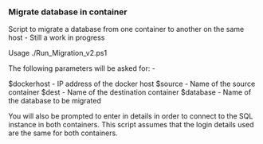 ### Migrate database in container
Script to migrate a database from one container to another on the same host - Still a work in progress

Usage ./Run_Migration_v2.ps1

The following parameters will be asked for: -

$dockerhost     - IP address of the docker host 
$source         - Name of the source container
$dest           - Name of the destination container
$database       - Name of the database to be migrated

You will also be prompted to enter in details in order to connect to the SQL instance in both containers. This script assumes that the login details used are the same for both containers.
